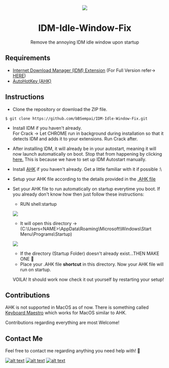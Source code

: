 <div align = "center">
<img src = "https://i.imgur.com/PfM6zqI.png"/>
</div>

<h1 align="center"> IDM-Idle-Window-Fix</h1>

<p align ="center">Remove the annoying IDM idle window upon startup</p>

## Requirements

-   [Internet Download Manager (IDM) Extension](internetdownloadmanager.com) (For Full Version refer-> [HERE](https://github.com/bBSempai/IDM-Idle-Window-Fix/tree/master/IDM))
-   [AutoHotKey (AHK)](https://www.autohotkey.com)

## Instructions 

- Clone the repository or download the ZIP file.
```
$ git clone https://github.com/bBSempai/IDM-Idle-Window-Fix.git
```

- Install IDM if you haven't already. <br>
For Crack -> Let CHROME run in background during installation so that it detects IDM and adds it to your extensions. Run Crack after.

- After installing IDM, it will already be in your autostart, meaning it will now launch automatically on boot. Stop that from happening by clicking [here.](https://www.betterhostreview.com/stop-programs-from-launching-automatically-windows-10.html) This is because we have to set up IDM Autostart manually.

- Install [AHK](https://www.autohotkey.com) if you haven't already. Get a little familiar with it if possible :\

- Setup your AHK file according to the details provided in the [.AHK file](https://github.com/bBSempai/IDM-Idle-Window-Fix/blob/master/idm.ahk)

- Set your AHK file to run automatically on startup everytime you boot. If you already don't know how then just follow these instructions:
  - RUN shell:startup <br>
  
  <img src = "https://i.imgur.com/Umr4unL.jpeg" /> <br> 
  
  - It will open this directory -> (C:\Users\<NAME>\AppData\Roaming\Microsoft\Windows\Start Menu\Programs\Startup)
  
  <img src = "https://i.imgur.com/EY22e9A.png"/> <br>
  
  - If the directory (Startup Folder) doesn't already exist...THEN MAKE ONE 🙂 
  - Place your .AHK file **shortcut** in this directory. Now your AHK file will run on startup.
  
  VOILA! It should work now check it out yourself by restarting your setup!
  
## Contributions

AHK is not supported in MacOS as of now. There is something called [Keyboard Maestro](http://www.keyboardmaestro.com/main/) which works for MacOS similar to AHK. <br>

Contributions regarding everything are most Welcome!

## Contact Me

Feel free to contact me regarding anything you need help with! 🤍  <br>

[![alt text][1.1]][1]
[![alt text][1.2]][2]
[![alt text][1.3]][3] 

 
[1.1]: https://i.imgur.com/Ko37Ix0.png
[1.2]: https://i.imgur.com/IJhO9la.png 
[1.3]: https://i.imgur.com/V7Bifan.png
  
  
[1]: http://www.twitter.com/bB_Sempai
[2]: https://instagram.com/_bhavya8083
[3]: mailto:bbwhacker0805@gmail.com

